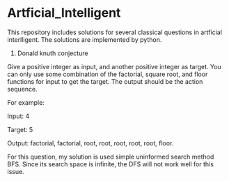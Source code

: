 # Artficial_Intelligent

This repository includes solutions for several classical questions in artficial interlligent.
The solutions are implemented by python.

1) Donald knuth conjecture

Give a positive integer as input, and another positive integer as target. You can only use some combination of the factorial, square root, and floor functions for input to get the target. The output should be the action sequence. 

For example: 

Input: 4 

Target: 5

Output: factorial, factorial, root, root, root, root, root, floor.

For this question, my solution is used simple uninformed search method BFS. Since its search space is infinite, the DFS will not work well for this issue. 
